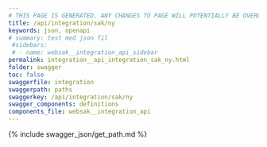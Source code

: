 ```yaml
---
# THIS PAGE IS GENERATED. ANY CHANGES TO PAGE WILL POTENTIALLY BE OVERWRITTEN.
title: /api/integration/sak/ny
keywords: json, openapi
# summary: test med json fil
 #sidebars: 
 # - name: websak__integration_api_sidebar
permalink: integration__api_integration_sak_ny.html
folder: swagger
toc: false
swaggerfile: integration
swaggerpath: paths
swaggerkey: /api/integration/sak/ny
swagger_components: definitions
components_file: websak__integration_api
---
```

{% include swagger_json/get_path.md %}
